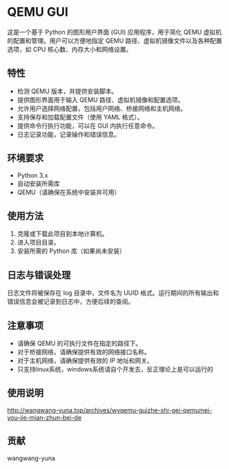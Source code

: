 # QEMU GUI

这是一个基于 Python 的图形用户界面 (GUI) 应用程序，用于简化 QEMU 虚拟机的配置和管理。用户可以方便地指定 QEMU 路径、虚拟机镜像文件以及各种配置选项，如 CPU 核心数、内存大小和网络设置。

## 特性

- 检测 QEMU 版本，并提供安装脚本。
- 提供图形界面用于输入 QEMU 路径、虚拟机镜像和配置选项。
- 允许用户选择网络配置，包括用户网络、桥接网络和主机网络。
- 支持保存和加载配置文件（使用 YAML 格式）。
- 提供命令行执行功能，可以在 GUI 内执行任意命令。
- 日志记录功能，记录操作和错误信息。

## 环境要求

- Python 3.x
- 自动安装所需库
- QEMU（请确保在系统中安装并可用）

## 使用方法

1. 克隆或下载此项目到本地计算机。
2. 进入项目目录。
3. 安装所需的 Python 库（如果尚未安装）

## 日志与错误处理
日志文件将被保存在 log 目录中，文件名为 UUID 格式。运行期间的所有输出和错误信息会被记录到日志中，方便后续的查阅。

## 注意事项
- 请确保 QEMU 的可执行文件在指定的路径下。
- 对于桥接网络，请确保提供有效的网络接口名称。
- 对于主机网络，请确保提供有效的 IP 地址和网关。
- 只支持linux系统，windows系统请自个开发去，反正理论上是可以运行的

## 使用说明
http://wangwang-yuna.top/archives/wyqemu-guizhe-shi-gei-qemumei-you-jie-mian-zhun-bei-de

## 贡献
wangwang-yuna


